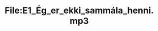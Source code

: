 ---
title: File:E1_Ég_er_ekki_sammála_henni.mp3
recording of: Ég er ekki sammála henni.
reading speed: slow
speaker: E
license: CC0
---